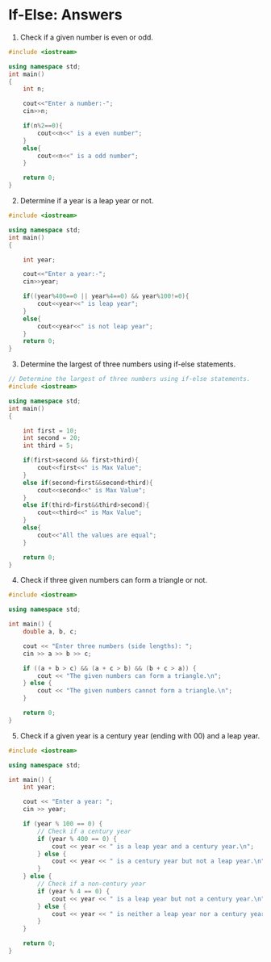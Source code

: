 # If-Else: Answers

1. Check if a given number is even or odd.
```cpp
#include <iostream>

using namespace std;
int main()
{
    int n;

    cout<<"Enter a number:-";
    cin>>n;

    if(n%2==0){
        cout<<n<<" is a even number";
    }
    else{
        cout<<n<<" is a odd number";
    }

    return 0;
}
```
2. Determine if a year is a leap year or not.

```cpp
#include <iostream>

using namespace std;
int main()
{

    int year;

    cout<<"Enter a year:-";
    cin>>year;

    if((year%400==0 || year%4==0) && year%100!=0){
        cout<<year<<" is leap year";
    }
    else{
        cout<<year<<" is not leap year";
    }
    return 0;
}
```
3. Determine the largest of three numbers using if-else statements.
```c++
// Determine the largest of three numbers using if-else statements.
#include <iostream>

using namespace std;
int main()
{

    int first = 10;
    int second = 20;
    int third = 5;

    if(first>second && first>third){
        cout<<first<<" is Max Value";
    }
    else if(second>first&&second>third){
        cout<<second<<" is Max Value";
    }
    else if(third>first&&third>second){
        cout<<third<<" is Max Value";
    }
    else{
        cout<<"All the values are equal";
    }

    return 0;
}
```
4. Check if three given numbers can form a triangle or not.

```cpp
#include <iostream>

using namespace std;

int main() {
    double a, b, c;

    cout << "Enter three numbers (side lengths): ";
    cin >> a >> b >> c;

    if ((a + b > c) && (a + c > b) && (b + c > a)) {
        cout << "The given numbers can form a triangle.\n";
    } else {
        cout << "The given numbers cannot form a triangle.\n";
    }

    return 0;
}
```
5. Check if a given year is a century year (ending with 00) and a leap year.
```c++
#include <iostream>

using namespace std;

int main() {
    int year;

    cout << "Enter a year: ";
    cin >> year;

    if (year % 100 == 0) {
        // Check if a century year
        if (year % 400 == 0) {
            cout << year << " is a leap year and a century year.\n";
        } else {
            cout << year << " is a century year but not a leap year.\n";
        }
    } else {
        // Check if a non-century year
        if (year % 4 == 0) {
            cout << year << " is a leap year but not a century year.\n";
        } else {
            cout << year << " is neither a leap year nor a century year.\n";
        }
    }

    return 0;
}
```